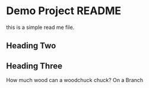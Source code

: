 # Demo Project README

this is a simple read me file.

## Heading Two
## Heading Three

How much wood can a woodchuck chuck?
On a Branch
